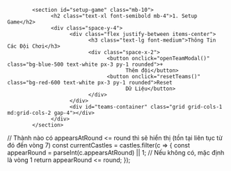 <!-- PHẦN 1: SETUP GAME -->
            <section id="setup-game" class="mb-10">
                  <h2 class="text-xl font-semibold mb-4">1. Setup Game</h2>
                  <div class="space-y-4">
                        <div class="flex justify-between items-center">
                              <h3 class="text-lg font-medium">Thông Tin Các Đội Chơi</h3>
                              <div class="space-x-2">
                                    <button onclick="openTeamModal()" class="bg-blue-500 text-white px-3 py-1 rounded">+
                                          Thêm đội</button>
                                    <button onclick="resetTeams()" class="bg-red-600 text-white px-3 py-1 rounded">Reset
                                          Dữ Liệu</button>
                              </div>
                        </div>
                        <div id="teams-container" class="grid grid-cols-1 md:grid-cols-2 gap-4"></div>
                  </div>
            </section>


// Thành nào có appearsAtRound <= round thì sẽ hiển thị (tồn tại liên tục từ đó đến vòng 7)
                  const currentCastles = castles.filter(c => {
                        const appearRound = parseInt(c.appearsAtRound) || 1; // Nếu không có, mặc định là vòng 1
                        return appearRound <= round;
                  });